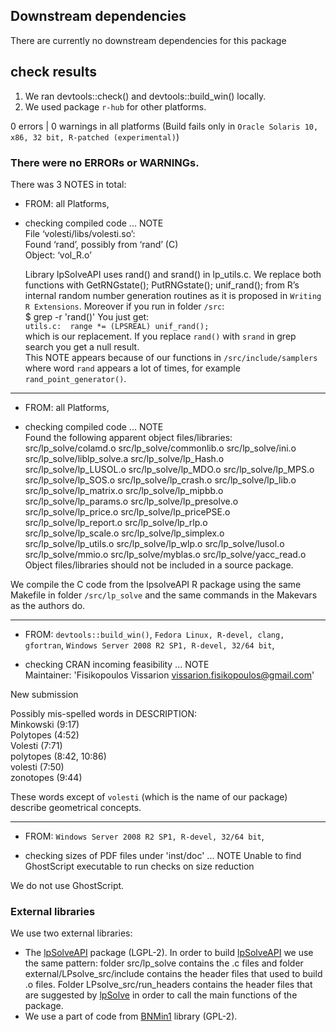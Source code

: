 ## Downstream dependencies

There are currently no downstream dependencies for this package

## check results

1. We ran devtools::check() and devtools::build_win() locally.  
2. We used package `r-hub` for other platforms.  

0 errors | 0 warnings in all platforms (Build fails only in `Oracle Solaris 10, x86, 32 bit, R-patched (experimental)`)

###  There were no ERRORs or WARNINGs. 

There was 3 NOTES in total:  


- FROM: all Platforms,  

* checking compiled code ... NOTE  
File ‘volesti/libs/volesti.so’:  
  Found ‘rand’, possibly from ‘rand’ (C)  
    Object: ‘vol_R.o’  

  Library lpSolveAPI uses rand() and srand() in lp_utils.c. We replace both functions with GetRNGstate(); PutRNGstate(); unif_rand(); from R’s internal random number generation routines as it is proposed in `Writing R Extensions`. Moreover if you run in folder `/src`:  
$ grep -r 'rand()'
You just get:  
`utils.c:  range *= (LPSREAL) unif_rand();`  
which is our replacement. If you replace `rand()` with `srand` in grep search you get a null result.  
This NOTE appears because of our functions in `/src/include/samplers` where word `rand` appears a lot of times, for example `rand_point_generator()`.  

--------------------------------------------

- FROM: all Platforms,  

* checking compiled code ... NOTE  
Found the following apparent object files/libraries:  
  src/lp_solve/colamd.o src/lp_solve/commonlib.o src/lp_solve/ini.o  
  src/lp_solve/liblp_solve.a src/lp_solve/lp_Hash.o  
  src/lp_solve/lp_LUSOL.o src/lp_solve/lp_MDO.o src/lp_solve/lp_MPS.o  
  src/lp_solve/lp_SOS.o src/lp_solve/lp_crash.o src/lp_solve/lp_lib.o  
  src/lp_solve/lp_matrix.o src/lp_solve/lp_mipbb.o  
  src/lp_solve/lp_params.o src/lp_solve/lp_presolve.o  
  src/lp_solve/lp_price.o src/lp_solve/lp_pricePSE.o  
  src/lp_solve/lp_report.o src/lp_solve/lp_rlp.o  
  src/lp_solve/lp_scale.o src/lp_solve/lp_simplex.o  
  src/lp_solve/lp_utils.o src/lp_solve/lp_wlp.o src/lp_solve/lusol.o  
  src/lp_solve/mmio.o src/lp_solve/myblas.o src/lp_solve/yacc_read.o  
Object files/libraries should not be included in a source package.  

We compile the C code from the lpsolveAPI R package using the same Makefile in folder `/src/lp_solve` and the same commands in the Makevars as the authors do.

--------------------------------------------

- FROM: `devtools::build_win()`, `Fedora Linux, R-devel, clang, gfortran`, `Windows Server 2008 R2 SP1, R-devel, 32/64 bit`,  

* checking CRAN incoming feasibility ... NOTE  
Maintainer: 'Fisikopoulos Vissarion <vissarion.fisikopoulos@gmail.com>'  

New submission  

Possibly mis-spelled words in DESCRIPTION:  
  Minkowski (9:17)  
  Polytopes (4:52)  
  Volesti (7:71)  
  polytopes (8:42, 10:86)  
  volesti (7:50)  
  zonotopes (9:44)  

These words except of `volesti` (which is the name of our package) describe geometrical concepts.  

--------------------------------------------

- FROM: `Windows Server 2008 R2 SP1, R-devel, 32/64 bit`,  

* checking sizes of PDF files under 'inst/doc' ... NOTE
Unable to find GhostScript executable to run checks on size reduction

We do not use GhostScript.


###  External libraries

We use two external libraries:
- The [lpSolveAPI](https://cran.r-project.org/web/packages/lpSolveAPI/index.html) package (LGPL-2). In order to build [lpSolveAPI](https://cran.r-project.org/web/packages/lpSolveAPI/index.html) we use the same pattern: folder src/lp_solve contains the .c files and folder external/LPsolve_src/include contains the header files that used to build .o files. Folder LPsolve_src/run_headers contains the header files that are suggested by [lpSolve](http://lpsolve.sourceforge.net/5.5/Build.htm) in order to call the main functions of the package.  
- We use a part of code from [BNMin1](https://github.com/bnikolic/oof/tree/master/bnmin1) library (GPL-2).

